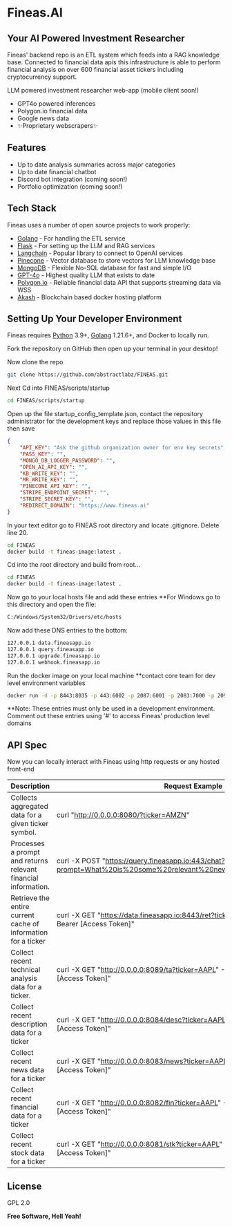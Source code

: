 # Fineas.AI
## Your AI Powered Investment Researcher

Fineas' backend repo is an ETL system which feeds into a RAG knowledge base. Connected to financial data apis this infrastructure is able to perform financial analysis on over 600 financial asset tickers including cryptocurrency support. 

LLM powered investment researcher web-app (mobile client soon!)

- GPT4o powered inferences
- Polygon.io financial data
- Google news data
- ✨Proprietary webscrapers✨

## Features

- Up to date analysis summaries across major categories
- Up to date financial chatbot
- Discord bot integration (coming soon!)
- Portfolio optimization (coming soon!)

## Tech Stack

Fineas uses a number of open source projects to work properly:

- [Golang] - For handling the ETL service
- [Flask] - For setting up the LLM and RAG services
- [Langchain] - Popular library to connect to OpenAI services
- [Pinecone] - Vector database to store vectors for LLM knowledge base
- [MongoDB] - Flexible No-SQL database for fast and simple I/O
- [GPT-4o] - Highest quality LLM that exists to date
- [Polygon.io] - Reliable financial data API that supports streaming data via WSS
- [Akash] - Blockchain based docker hosting platform

## Setting Up Your Developer Environment

Fineas requires [Python](https://www.python.org/) 3.9+, [Golang](https://go.dev/) 1.21.6+, and Docker to locally run.

Fork the repository on GitHub then open up your terminal in your desktop!

Now clone the repo

```sh
git clone https://github.com/abstractlabz/FINEAS.git
```

Next Cd into FINEAS/scripts/startup

```sh
cd FINEAS/scripts/startup
```

Open up the file startup_config_template.json, contact the repository administrator for the development keys and replace those values in this file
then save

```json
{
    "API_KEY": "Ask the github organization owner for env key secrets",
    "PASS_KEY": "",
    "MONGO_DB_LOGGER_PASSWORD": "",
    "OPEN_AI_API_KEY": "",
    "KB_WRITE_KEY": "",
    "MR_WRITE_KEY": "",
    "PINECONE_API_KEY": "",
    "STRIPE_ENDPOINT_SECRET": "",
    "STRIPE_SECRET_KEY": "",
    "REDIRECT_DOMAIN": "https://www.fineas.ai"
}

```

In your text editor go to FINEAS root directory and locate .gitignore. Delete line 20.

```sh
cd FINEAS
docker build -t fineas-image:latest .
```

Cd into the root directory and build from root...

```sh
cd FINEAS
docker build -t fineas-image:latest .
```

Now go to your local hosts file and add these entries
**For Windows go to this directory and open the file:
```sh
C:/Windows/System32/Drivers/etc/hosts
```

Now add these DNS entries to the bottom:

```sh
127.0.0.1 data.fineasapp.io
127.0.0.1 query.fineasapp.io
127.0.0.1 upgrade.fineasapp.io
127.0.0.1 webhook.fineasapp.io
```

Run the docker image on your local machine 
**contact core team for dev level environment variables

```sh
docker run -d -p 8443:8035 -p 443:6002 -p 2087:6001 -p 2083:7000 -p 2096:7002 -e API_KEY=[API_KEY] -e PASS_KEY=[PASS_KEY] -e MONGO_DB_LOGGER_PASSWORD=[MONGO_DB_LOGGER_PASSWORD] -e OPEN_AI_API_KEY=[OPEN_AI_API_KEY] -e KB_WRITE_KEY=[KB_WRITE_KEY] -e MR_WRITE_KEY=[MR_WRITE_KEY] -e PINECONE_API_KEY=[PINECONE_API_KEY] -e STRIPE_ENDPOINT_SECRET=[STRIPE_ENDPOINT_SECRET] -e STRIPE_SECRET_KEY=[STRIPE_SECRET_KEY] -e REDIRECT_DOMAIN=https://fineas.ai fineas-image:latest
```

**Note: These entries must only be used in a development environment. Comment out these entries using '#' to access Fineas' production level domains  

## API Spec

Now you can locally interact with Fineas using http requests or any hosted front-end

| Description | Request Example |
| ------ | ------ |
| Collects aggregated data for a given ticker symbol.| curl "http://0.0.0.0:8080/?ticker=AMZN"
| Processes a prompt and returns relevant financial information. | curl -X POST "https://query.fineasapp.io:443/chat?prompt=What%20is%20some%20relevant%20news%20around%20amazon%3F"
| Retrieve the entire current cache of information for a ticker | curl -X GET "https://data.fineasapp.io:8443/ret?ticker=AAPL" -H "Authorization: Bearer [Access Token]" 
| Collect recent technical analysis data for a ticker. | curl -X GET "http://0.0.0.0:8089/ta?ticker=AAPL" -H "Authorization: Bearer [Access Token]"
| Collect recent description data for a ticker | curl -X GET "http://0.0.0.0:8084/desc?ticker=AAPL" -H "Authorization: Bearer [Access Token]" |
| Collect recent news data for a ticker | curl -X GET "http://0.0.0.0:8083/news?ticker=AAPL" -H "Authorization: Bearer [Access Token]" |
| Collect recent financial data for a ticker | curl -X GET "http://0.0.0.0:8082/fin?ticker=AAPL" -H "Authorization: Bearer [Access Token]" |
| Collect recent stock data for a ticker | curl -X GET "http://0.0.0.0:8081/stk?ticker=AAPL" -H "Authorization: Bearer [Access Token]" 


## License

GPL 2.0

**Free Software, Hell Yeah!**

[//]: # (These are reference links used in the body of this note and get stripped out when the markdown processor does its job. There is no need to format nicely because it shouldn't be seen. Thanks SO - http://stackoverflow.com/questions/4823468/store-comments-in-markdown-syntax)

   [Golang]: <https://go.dev/>
   [Flask]: <https://flask.palletsprojects.com/en/3.0.x/>
   [Langchain]: <https://www.langchain.com/>
   [Pinecone]: <https://www.pinecone.io/>
   [MongoDB]: <https://www.mongodb.com/products/platform/atlas-database>
   [GPT-4o]: <https://openai.com/index/hello-gpt-4o/>
   [Polygon.io]: <https://polygon.io/>
   [Akash]: <https://akash.network/>

